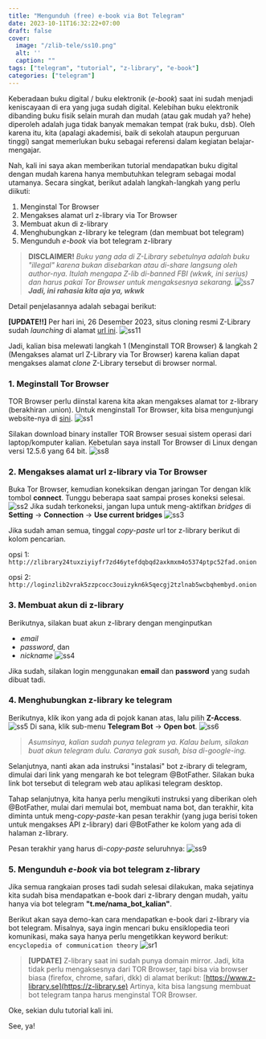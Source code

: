 ```yaml
---
title: "Mengunduh (free) e-book via Bot Telegram"
date: 2023-10-11T16:32:22+07:00
draft: false
cover:
  image: "/zlib-tele/ss10.png"
  alt: ''
  caption: ""
tags: ["telegram", "tutorial", "z-library", "e-book"]
categories: ["telegram"]
---
```


Keberadaan buku digital / buku elektronik (*e-book*) saat ini sudah menjadi keniscayaan di era yang juga sudah digital. 
Kelebihan buku elektronik dibanding buku fisik selain murah dan mudah (atau gak mudah ya? hehe) diperoleh adalah juga tidak banyak memakan tempat (rak buku, dsb). 
Oleh karena itu, kita (apalagi akademisi, baik di sekolah ataupun perguruan tinggi) sangat memerlukan buku sebagai referensi dalam kegiatan belajar-mengajar.

Nah, kali ini saya akan memberikan tutorial mendapatkan buku digital dengan mudah karena hanya membutuhkan telegram sebagai modal utamanya.
Secara singkat, berikut adalah langkah-langkah yang perlu diikuti:
1. Menginstal Tor Browser
2. Mengakses alamat url z-library via Tor Browser
3. Membuat akun di z-library
4. Menghubungkan z-library ke telegram (dan membuat bot telegram)
5. Mengunduh *e-book* via bot telegram z-library

> **DISCLAIMER!** *Buku yang ada di Z-Library sebetulnya adalah buku "illegal" karena bukan disebarkan atau di-share langsung oleh author-nya. Itulah mengapa Z-lib di-banned FBI (wkwk, ini serius) dan harus pakai Tor Browser untuk mengaksesnya sekarang.*
![ss7](/zlib-tele/ss7.png)
***Jadi, ini rahasia kita aja ya, wkwk***

Detail penjelasannya adalah sebagai berikut:

**[UPDATE!!]**
Per hari ini, 26 Desember 2023, situs cloning resmi Z-Library sudah *launching* di alamat [url ini](https://z-library.se/).
![ss11](/zlib-tele/ss11.png)

Jadi, kalian bisa melewati langkah 1 (Menginstall TOR Browser) & langkah 2 (Mengakses alamat url Z-Library via Tor Browser)
karena kalian dapat mengakses alamat *clone* Z-Library tersebut di browser normal.


### 1. Meginstall Tor Browser
TOR Browser perlu diinstal karena kita akan mengakses alamat tor z-library (berakhiran .union). 
Untuk menginstall Tor Browser, kita bisa mengunjungi website-nya di [sini](https://www.torproject.org/download/).
![ss1](/zlib-tele/ss1.png)

Silakan download binary installer TOR Browser sesuai sistem operasi dari laptop/komputer kalian. 
Kebetulan saya install Tor Browser di Linux dengan versi 12.5.6 yang 64 bit.
![ss8](/zlib-tele/ss8.png)

### 2. Mengakses alamat url z-library via Tor Browser
Buka Tor Browser, kemudian koneksikan dengan jaringan Tor dengan klik tombol **connect**. Tunggu beberapa saat sampai proses koneksi selesai.
![ss2](/zlib-tele/ss2.png)
Jika sudah terkoneksi, jangan lupa untuk meng-aktifkan *bridges* di **Setting** -> **Connection** -> **Use current bridges**
![ss3](/zlib-tele/ss3.png)

Jika sudah aman semua, tinggal *copy-paste* url tor z-library berikut di kolom pencarian.

opsi 1: `http://zlibrary24tuxziyiyfr7zd46ytefdqbqd2axkmxm4o5374ptpc52fad.onion`

opsi 2: `http://loginzlib2vrak5zzpcocc3ouizykn6k5qecgj2tzlnab5wcbqhembyd.onion`

### 3. Membuat akun di z-library
Berikutnya, silakan buat akun z-library dengan menginputkan
- *email*
- *password*, dan
- *nickname*
![ss4](/zlib-tele/ss4.png)

Jika sudah, silakan login menggunakan **email** dan **password** yang sudah dibuat tadi.

### 4. Menghubungkan z-library ke telegram
Berikutnya, klik ikon yang ada di pojok kanan atas, lalu pilih **Z-Access**.
![ss5](/zlib-tele/ss5.png)
Di sana, klik sub-menu **Telegram Bot** -> **Open bot**.
![ss6](/zlib-tele/ss6.png)

> *Asumsinya, kalian sudah punya telegram ya. Kalau belum, silakan buat akun telegram dulu. Caranya gak susah, bisa di-google-ing.*

Selanjutnya, nanti akan ada instruksi "instalasi" bot z-ibrary di telegram, dimulai dari link yang mengarah ke bot telegram @BotFather. 
Silakan buka link bot tersebut di telegram web atau aplikasi telegram desktop.

Tahap selanjutnya, kita hanya perlu mengikuti instruksi yang diberikan oleh @BotFather, mulai dari memulai bot, membuat nama bot, dan terakhir, kita diminta untuk meng-*copy-paste*-kan pesan terakhir (yang juga berisi token untuk mengakses API z-library) dari @BotFather ke kolom yang ada di halaman z-library. 

Pesan terakhir yang harus di-*copy-paste* seluruhnya:
![ss9](/zlib-tele/ss9.png)

### 5. Mengunduh *e-book* via bot telegram z-library
Jika semua rangkaian proses tadi sudah selesai dilakukan, maka sejatinya kita sudah bisa mendapatkan e-book dari z-library dengan mudah, yaitu hanya via bot telegram **"t.me/nama_bot_kalian"**.

Berikut akan saya demo-kan cara mendapatkan e-book dari z-library via bot telegram. 
Misalnya, saya ingin mencari buku ensiklopedia teori komunikasi, maka saya hanya perlu mengetikkan keyword berikut:
`encyclopedia of communication theory`
![sr1](/zlib-tele/sr1.gif)


> **[UPDATE]**
Z-library saat ini sudah punya domain mirror. Jadi, kita tidak perlu mengaksesnya dari TOR Browser, tapi bisa via browser biasa (firefox, chrome, safari, dkk) di alamat berikut: [https://www.z-library.se](https://z-library.se)
Artinya, kita bisa langsung membuat bot telegram tanpa harus menginstal TOR Browser.

Oke, sekian dulu tutorial kali ini.

See, ya!

